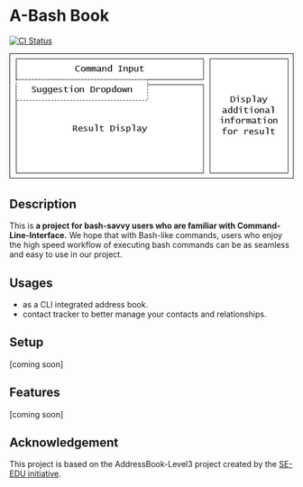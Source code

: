 # A-Bash Book

[![CI Status](https://github.com/se-edu/addressbook-level3/workflows/Java%20CI/badge.svg)](https://github.com/AY2021S2-CS2103T-T12-3/tp/actions)

![Ui](docs/images/Ui.png)

## Description

This is **a project for bash-savvy users who are familiar with Command-Line-Interface.**
We hope that with Bash-like commands, users who enjoy the high speed workflow of executing bash commands can be as 
seamless and easy to use in our project.

## Usages
* as a CLI integrated address book.
* contact tracker to better manage your contacts and relationships.

## Setup 
[coming soon]

## Features 
[coming soon]



## Acknowledgement
This project is based on the AddressBook-Level3 project created by the [SE-EDU initiative](https://se-education.org/).